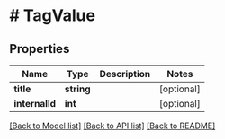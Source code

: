 # # TagValue

## Properties

Name | Type | Description | Notes
------------ | ------------- | ------------- | -------------
**title** | **string** |  | [optional]
**internalId** | **int** |  | [optional]

[[Back to Model list]](../../README.md#models) [[Back to API list]](../../README.md#endpoints) [[Back to README]](../../README.md)
